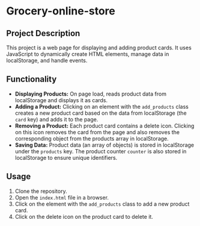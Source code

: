 # Grocery-online-store
## Project Description
This project is a web page for displaying and adding product cards. It uses JavaScript to dynamically create HTML elements, manage data in localStorage, and handle events.
## Functionality
* **Displaying Products:** On page load, reads product data from localStorage and displays it as cards.
* **Adding a Product:** Clicking on an element with the `add_products` class creates a new product card based on the data from localStorage (the `card` key) and adds it to the page.
* **Removing a Product:** Each product card contains a delete icon. Clicking on this icon removes the card from the page and also removes the corresponding object from the products array in localStorage.
* **Saving Data:** Product data (an array of objects) is stored in localStorage under the `products` key. The product counter `counter` is also stored in localStorage to ensure unique identifiers.
## Usage
1. Clone the repository.
2. Open the `index.html` file in a browser.
3. Click on the element with the `add_products` class to add a new product card.
4. Click on the delete icon on the product card to delete it.

